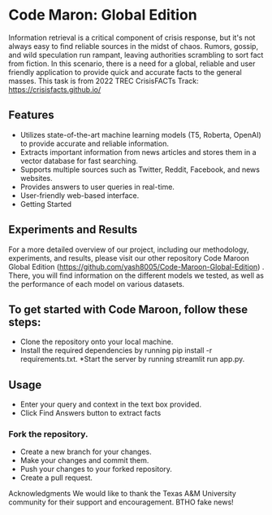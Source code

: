 # Code Maron: Global Edition

Information retrieval is a critical component of crisis response, but it's not always easy to find reliable sources in the midst of chaos. Rumors, gossip, and wild speculation run rampant, leaving authorities scrambling to sort fact from fiction. In this scenario, there is a need for a global, reliable and user friendly application to provide quick and accurate facts to the general masses. This task is from 2022 TREC CrisisFACTs Track: https://crisisfacts.github.io/

## Features
* Utilizes state-of-the-art machine learning models (T5, Roberta, OpenAI) to provide accurate and reliable information.
* Extracts important information from news articles and stores them in a vector database for fast searching.
* Supports multiple sources such as Twitter, Reddit, Facebook, and news websites.
* Provides answers to user queries in real-time.
* User-friendly web-based interface.
* Getting Started

## Experiments and Results

For a more detailed overview of our project, including our methodology, experiments, and results, please visit our other repository Code Maroon Global Edition (https://github.com/yash8005/Code-Maroon-Global-Edition) . There, you will find information on the different models we tested, as well as the performance of each model on various datasets.



## To get started with Code Maroon, follow these steps:

* Clone the repository onto your local machine.
* Install the required dependencies by running pip install -r requirements.txt.
*Start the server by running streamlit run app.py.

## Usage

* Enter your query and context in the text box provided.
* Click Find Answers button to extract facts


### Fork the repository.
* Create a new branch for your changes.
* Make your changes and commit them.
* Push your changes to your forked repository.
* Create a pull request.

Acknowledgments
We would like to thank the Texas A&M University community for their support and encouragement. BTHO fake news!
